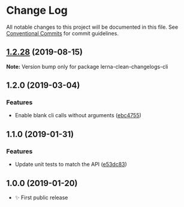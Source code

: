 # Change Log

All notable changes to this project will be documented in this file.
See [Conventional Commits](https://conventionalcommits.org) for commit guidelines.

## [1.2.28](https://gitlab.com/codsen/codsen/compare/lerna-clean-changelogs-cli@1.2.27...lerna-clean-changelogs-cli@1.2.28) (2019-08-15)

**Note:** Version bump only for package lerna-clean-changelogs-cli





## 1.2.0 (2019-03-04)

### Features

- Enable blank cli calls without arguments ([ebc4755](https://gitlab.com/codsen/codsen/commit/ebc4755))

## 1.1.0 (2019-01-31)

### Features

- Update unit tests to match the API ([e53dc83](https://gitlab.com/codsen/codsen/commit/e53dc83))

## 1.0.0 (2019-01-20)

- ✨ First public release

